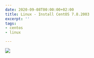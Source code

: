 ```yaml
---
date: 2020-09-08T00:00:00+02:00
title: Linux - Install CentOS 7.8.2003
excerpt: ''
tags:
- centos
- linux

---
```

![](/images/boot_iso_7-8-2003.gif)